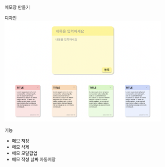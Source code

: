 메모장 만들기  

디자인  
![Untitled](https://github.com/yejify/MEMO/blob/023b589cef7dbadecdc93d2ad11092abc043aa50/memo_figma.png)

기능  
- 메모 저장  
- 메모 삭제  
- 메모 모달팝업  
- 메모 작성 날짜 자동저장  